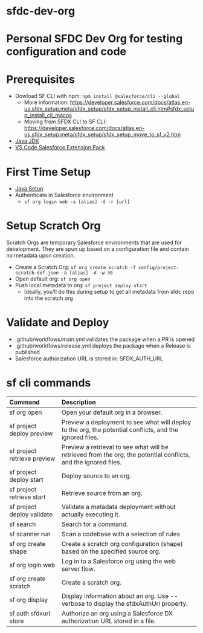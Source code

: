 
# sfdc-dev-org
Personal SFDC Dev Org for testing configuration and code
=======
# Prerequisites
- Dowload SF CLI with npm: `npm install @salesforce/cli --global`
    - More information: https://developer.salesforce.com/docs/atlas.en-us.sfdx_setup.meta/sfdx_setup/sfdx_setup_install_cli.htm#sfdx_setup_install_cli_macos
    - Moving from SFDX CLI to SF CLI: https://developer.salesforce.com/docs/atlas.en-us.sfdx_setup.meta/sfdx_setup/sfdx_setup_move_to_sf_v2.htm
- [Java JDK](https://www.oracle.com/java/technologies/downloads/#jdk21-mac)
- [VS Code Salesforce Extension Pack](https://developer.salesforce.com/tools/vscode)

# First Time Setup
- [Java Setup](https://developer.salesforce.com/tools/vscode/en/vscode-desktop/java-setup)
- Authenticate in Salesforce environment
    - `sf org login web -a [alias] -d -r [url]`

# Setup Scratch Org
Scratch Orgs are temporary Salesforce environments that are used for development. They are spun up based on a configuration file and contain no metadata upon creation.
- Create a Scratch Org: `sf org create scratch -f config/project-scratch-def.json -a [alias] -d -w 30`
- Open default org: `sf org open`
- Push local metadata to org: `sf project deploy start`
    - Ideally, you'll do this during setup to get all metadata from sfdc repo into the scratch org

# Validate and Deploy
- .github/workflows/main.yml validates the package when a PR is opened
- .github/workflows/release.yml deploys the package when a Release is published
- Salesforce authorization URL is stored in: SFDX_AUTH_URL

# sf cli commands
| Command                   | Description                    |
| :------------------------ | :----------------------------- |
| sf org open	            | Open your default org in a browser.
| sf project deploy preview | Preview a deployment to see what will deploy to the org, the potential conflicts, and the ignored files.      
| sf project retrieve preview | Preview a retrieval to see what will be retrieved from the org, the potential conflicts, and the ignored files.
| sf project deploy start	| Deploy source to an org.
| sf project retrieve start	| Retrieve source from an org.
| sf project deploy validate| Validate a metadata deployment without actually executing it.
| sf search	                | Search for a command.
| sf scanner run	        | Scan a codebase with a selection of rules
| sf org create shape	    | Create a scratch org configuration (shape) based on the specified source org.
| sf org login web	        | Log in to a Salesforce org using the web server flow.
| sf org create scratch     | Create a scratch org.
| sf org display            | Display information about an org. Use --verbose to display the sfdxAuthUrl property.
| sf auth sfdxurl store     | Authorize an org using a Salesforce DX authorization URL stored in a file.
